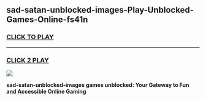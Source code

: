 
## sad-satan-unblocked-images-Play-Unblocked-Games-Online-fs41n
<h3>
<a href="https://premium76.site?title=sad-satan-unblocked-images&ref=25A">CLICK TO PLAY</a></h3>
<hr>

<h3>
<a href="https://premium76.site?title=sad-satan-unblocked-images&ref=25A">CLICK 2 PLAY</a>
  
</h3>

<a href="https://premium76.site?title=sad-satan-unblocked-images&ref=25A"><img src="https://clearcache.store/games.png"></a>


**sad-satan-unblocked-images games unblocked: Your Gateway to Fun and Accessible Online Gaming**
